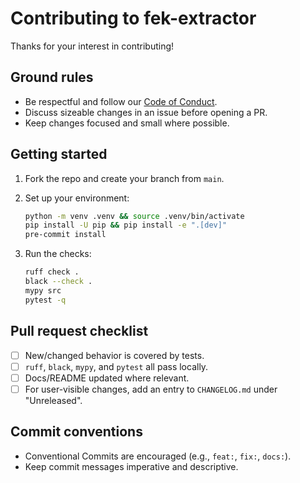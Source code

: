 # Contributing to fek-extractor

Thanks for your interest in contributing!

## Ground rules

- Be respectful and follow our [Code of Conduct](CODE_OF_CONDUCT.md).
- Discuss sizeable changes in an issue before opening a PR.
- Keep changes focused and small where possible.

## Getting started

1. Fork the repo and create your branch from `main`.
2. Set up your environment:

   ```bash
   python -m venv .venv && source .venv/bin/activate
   pip install -U pip && pip install -e ".[dev]"
   pre-commit install
   ```

3. Run the checks:

   ```bash
   ruff check .
   black --check .
   mypy src
   pytest -q
   ```

## Pull request checklist

- [ ] New/changed behavior is covered by tests.
- [ ] `ruff`, `black`, `mypy`, and `pytest` all pass locally.
- [ ] Docs/README updated where relevant.
- [ ] For user-visible changes, add an entry to `CHANGELOG.md` under "Unreleased".

## Commit conventions

- Conventional Commits are encouraged (e.g., `feat:`, `fix:`, `docs:`).
- Keep commit messages imperative and descriptive.

